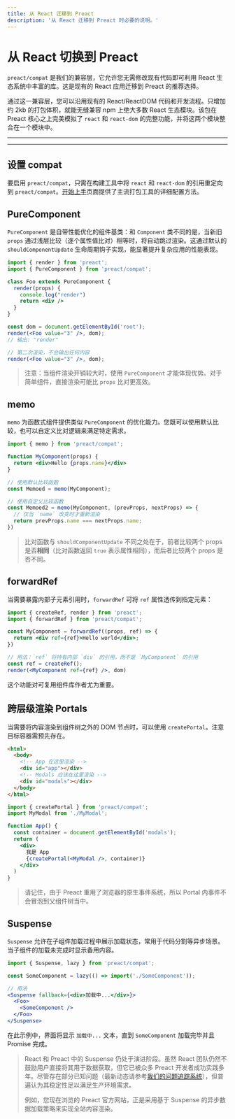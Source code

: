 ```yaml
---
title: 从 React 迁移到 Preact 
description: '从 React 迁移到 Preact 时必要的说明。'
---
```


# 从 React 切换到 Preact

`preact/compat` 是我们的兼容层，它允许您无需修改现有代码即可利用 React 生态系统中丰富的库。这是现有的 React 应用迁移到 Preact 的推荐选择。

通过这一兼容层，您可以沿用现有的 React/ReactDOM 代码和开发流程。只增加约 2kb 的打包体积，就能无缝兼容 npm 上绝大多数 React 生态模块。该包在 Preact 核心之上完美模拟了 `react` 和 `react-dom` 的完整功能，并将这两个模块整合在一个模块中。

---

<toc></toc>

---

## 设置 compat

要启用 `preact/compat`，只需在构建工具中将 `react` 和 `react-dom` 的引用重定向到 `preact/compat`。[开始上手](/guide/v10/getting-started#aliasing-react-to-preact)页面提供了主流打包工具的详细配置方法。

## PureComponent

`PureComponent` 是自带性能优化的组件基类：和 `Component` 类不同的是，当新旧 `props` 通过浅层比较（逐个属性值比对）相等时，将自动跳过渲染。这通过默认的 `shouldComponentUpdate` 生命周期钩子实现，能显著提升复杂应用的性能表现。

```jsx
import { render } from 'preact';
import { PureComponent } from 'preact/compat';

class Foo extends PureComponent {
  render(props) {
    console.log("render")
    return <div />
  }
}

const dom = document.getElementById('root');
render(<Foo value="3" />, dom);
// 输出: "render"

// 第二次渲染，不会输出任何内容
render(<Foo value="3" />, dom);
```

> 注意：当组件渲染开销较大时，使用 `PureComponent` 才能体现优势。对于简单组件，直接渲染可能比 `props` 比对更高效。

## memo

`memo` 为函数式组件提供类似 `PureComponent` 的优化能力。您既可以使用默认比较，也可以自定义比对逻辑来满足特定需求。

```jsx
import { memo } from 'preact/compat';

function MyComponent(props) {
  return <div>Hello {props.name}</div>
}

// 使用默认比较函数
const Memoed = memo(MyComponent);

// 使用自定义比较函数
const Memoed2 = memo(MyComponent, (prevProps, nextProps) => {
  // 仅当 `name` 改变时才重新渲染
  return prevProps.name === nextProps.name;
})
```

> 比对函数与 `shouldComponentUpdate` 不同之处在于，前者比较两个 props 是否**相同**（比对函数返回 `true` 表示属性相同），而后者比较两个 props 是否不同。

## forwardRef

当需要暴露内部子元素引用时，`forwardRef` 可将 `ref` 属性透传到指定元素：

```jsx
import { createRef, render } from 'preact';
import { forwardRef } from 'preact/compat';

const MyComponent = forwardRef((props, ref) => {
  return <div ref={ref}>Hello world</div>;
})

// 用法：`ref` 将持有内部 `div` 的引用，而不是 `MyComponent` 的引用
const ref = createRef();
render(<MyComponent ref={ref} />, dom)
```

这个功能对可复用组件库作者尤为重要。

## 跨层级渲染 Portals

当需要将内容渲染到组件树之外的 DOM 节点时，可以使用 `createPortal`。注意目标容器需预先存在。

```html
<html>
  <body>
    <!-- App 在这里渲染 -->
    <div id="app"></div>
    <!-- Modals 应该在这里渲染 -->
    <div id="modals"></div>
  </body>
</html>
```

```jsx
import { createPortal } from 'preact/compat';
import MyModal from './MyModal';

function App() {
  const container = document.getElementById('modals');
  return (
    <div>
      我是 App
      {createPortal(<MyModal />, container)}
    </div>
  )
}
```

> 请记住，由于 Preact 重用了浏览器的原生事件系统，所以 Portal 内事件不会冒泡到父组件树当中。

## Suspense

`Suspense` 允许在子组件加载过程中展示加载状态，常用于代码分割等异步场景。当子组件的加载未完成时显示备用内容。

```jsx
import { Suspense, lazy } from 'preact/compat';

const SomeComponent = lazy(() => import('./SomeComponent'));

// 用法
<Suspense fallback={<div>加载中...</div>}>
  <Foo>
    <SomeComponent />
  </Foo>
</Suspense>
```

在此示例中，界面将显示 `加载中...` 文本，直到 `SomeComponent` 加载完毕并且 Promise 完成。

> React 和 Preact 中的 Suspense 仍处于演进阶段。虽然 React 团队仍然不鼓励用户直接将其用于数据获取，但它已被众多 Preact 开发者成功实践多年。尽管存在部分已知问题（最新动态请参考[我们的问题追踪系统](https://github.com/preactjs/preact/issues)），但普遍认为其稳定性足以满足生产环境需求。
>
> 例如，您现在浏览的 Preact 官方网站，正是采用基于 Suspense 的异步数据加载策略来实现全站内容渲染。
